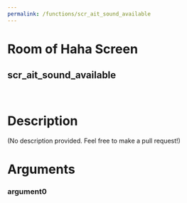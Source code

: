 ```yaml
---
permalink: /functions/scr_ait_sound_available
---
```

# Room of Haha Screen  
## scr_ait_sound_available  
&nbsp;  
# Description  
(No description provided. Feel free to make a pull request!) 
&nbsp;  
# Arguments
### argument0

&nbsp;  


